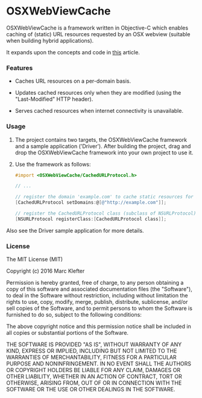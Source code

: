 # OSXWebViewCache

OSXWebViewCache is a framework written in Objective-C which enables caching of (static) URL resources requested by an OSX webview (suitable when building hybrid applications).

It expands upon the concepts and code in [this](https://www.raywenderlich.com/59982/nsurlprotocol-tutorial) article.  

### Features

* Caches URL resources on a per-domain basis.

* Updates cached resources only when they are modified (using the "Last-Modified" HTTP header).

* Serves cached resources when internet connectivity is unavailable.

### Usage

1. The project contains two targets, the OSXWebViewCache framework and a sample application ('Driver'). After building the project, drag and drop the OSXWebViewCache framework into your own project to use it. 

2. Use the framework as follows:

	```objective-c
	#import <OSXWebViewCache/CachedURLProtocol.h>

	// ...

	// register the domain 'example.com' to cache static resources for it and all its subdomains.
	[CachedURLProtocol setDomains:@[@"http://example.com"]];

	// register the CachedURLProtocol class (subclass of NSURLProtocol) to handle requests for the registered domain.
    [NSURLProtocol registerClass:[CachedURLProtocol class]];
    ```

Also see the Driver sample application for more details.

### License

The MIT License (MIT)

Copyright (c) 2016 Marc Klefter

Permission is hereby granted, free of charge, to any person obtaining a copy
of this software and associated documentation files (the "Software"), to deal
in the Software without restriction, including without limitation the rights
to use, copy, modify, merge, publish, distribute, sublicense, and/or sell
copies of the Software, and to permit persons to whom the Software is
furnished to do so, subject to the following conditions:

The above copyright notice and this permission notice shall be included in all
copies or substantial portions of the Software.

THE SOFTWARE IS PROVIDED "AS IS", WITHOUT WARRANTY OF ANY KIND, EXPRESS OR
IMPLIED, INCLUDING BUT NOT LIMITED TO THE WARRANTIES OF MERCHANTABILITY,
FITNESS FOR A PARTICULAR PURPOSE AND NONINFRINGEMENT. IN NO EVENT SHALL THE
AUTHORS OR COPYRIGHT HOLDERS BE LIABLE FOR ANY CLAIM, DAMAGES OR OTHER
LIABILITY, WHETHER IN AN ACTION OF CONTRACT, TORT OR OTHERWISE, ARISING FROM,
OUT OF OR IN CONNECTION WITH THE SOFTWARE OR THE USE OR OTHER DEALINGS IN THE
SOFTWARE.